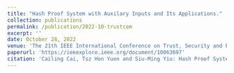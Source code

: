 ```yaml
---
title: "Hash Proof System with Auxilary Inputs and Its Applications."
collection: publications
permalink: /publication/2022-10-trustcom
excerpt: ''
date: October 28, 2022
venue: 'The 21th IEEE International Conference on Trust, Security and Privacy in Computing and Communications, (IEEE TrustCom 2022) Wuhan, China, October 28-30, 2022'
paperurl: 'https://ieeexplore.ieee.org/document/10063697'
citation: 'Cailing Cai, Tsz Hon Yuen and Siu-Ming Yiu: Hash Proof System with Auxiliary Inputs and Its Applications. In IEEE TrustCom 2022. Pages 52 - 59'
---
```

